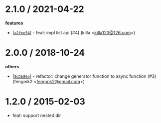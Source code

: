 
2.1.0 / 2021-04-22
==================

**features**
  * [[`a2fee54`](http://github.com/cnpm/fs-cnpm/commit/a2fee544305393cace740ae67a3f587d93aa078d)] - feat: impl list api (#4) (killa <<killa123@126.com>>)

2.0.0 / 2018-10-24
==================

**others**
  * [[`0d2b86e`](http://github.com/cnpm/fs-cnpm/commit/0d2b86eaa2340a07de25f7351b5e09ed70bebdd7)] - refactor: change generator function to async function (#3) (fengmk2 <<fengmk2@gmail.com>>)

1.2.0 / 2015-02-03 
==================

  * feat: support nested dir
